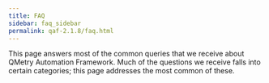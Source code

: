 ```yaml
---
title: FAQ
sidebar: faq_sidebar
permalink: qaf-2.1.8/faq.html
---
```


This page answers most of the common queries that we receive about QMetry Automation Framework. Much of the questions we receive falls into certain categories; this page addresses the most common of these.
